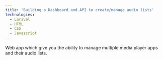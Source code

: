 ```yaml
---
title: 'Building a Dashboard and API to create/manage audio lists'
technologies:
  - Laravel
  - HTML
  - CSS
  - Javascript
---
```


Web app which give you the ability to manage multiple media player apps and their audio lists.